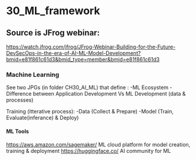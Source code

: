 # 30_ML_framework

## Source is JFrog webinar: 
https://watch.jfrog.com/jfrog/JFrog-Webinar-Building-for-the-Future-DevSecOps-in-the-era-of-AI-ML-Model-Development?bmid=e81f861c61d3&bmid_type=member&bmid=e81f861c61d3

### Machine Learning
See two JPGs (in folder CH30_AI_ML) that define :
  -ML Ecosystem
  -Difference between Application Development Vs ML Development (data & processes)

Training (itterative process):
-Data (Collect & Prepare)
-Model (Train, Evaluate(inferance) & Deploy)

#### ML Tools
https://aws.amazon.com/sagemaker/     ML cloud platform for model creation, training & deployment
https://huggingface.co/               AI community for ML
